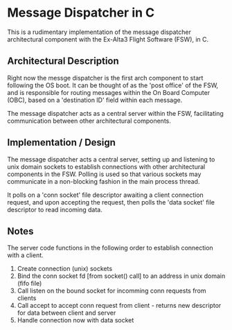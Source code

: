 # Message Dispatcher in C

This is a rudimentary implementation of the message dispatcher architectural component with the Ex-Alta3 Flight Software (FSW), in C.

## Architectural Description

 Right now the messge dispatcher is the first arch component to start following the OS boot. It can be thought of as the 'post office' of the FSW, and is responsible for routing messages within the On Board Computer (OBC), based on a 'destination ID' field within each message.

 The message dispatcher acts as a central server within the FSW, facilitating communication between other architectural components.

## Implementation / Design 

The message dispatcher acts a central server, setting up and listening to unix domain sockets to establish connections with other architectural components in the FSW. Polling is used so that various sockets may communicate in a non-blocking fashion in the main process thread.

It polls on a 'conn socket' file descriptor awaiting a client connection request, and upon accepting the request, then polls the 'data socket' file descriptor to read incoming data.

## Notes

The server code functions in the following order to establish connection with a client.

  1. Create connection (unix) sockets
  2. Bind the conn socket fd [from socket() call] to an address in unix domain (fifo file)
  3. Call listen on the bound socket for incomming conn requests from clients
  4. Call accept to accept conn request from client - returns new descriptor for data between client and server
  5. Handle connection now with data socket
